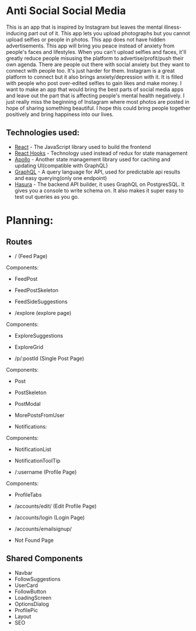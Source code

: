 # Anti Social Social Media

This is an app that is inspired by Instagram but leaves the mental illness-inducing part out of it. This app lets you upload photographs but you cannot upload selfies or people in photos. This app does not have hidden advertisements. This app will bring you peace instead of anxiety from people's faces and lifestyles. When you can't upload selfies and faces, it'll greatly reduce people misusing the platform to advertise/profit/push their own agenda. There are people out there with social anxiety but they want to connect with people too. It's just harder for them. Instagram is a great platform to connect but it also brings anxiety/depression with it. It is filled with people who post over-edited selfies to gain likes and make money. I want to make an app that would bring the best parts of social media apps and leave out the part that is affecting people's mental health negatively. I just really miss the beginning of Instagram where most photos are posted in hope of sharing something beautiful. I hope this could bring people together positively and bring happiness into our lives. 

## Technologies used: 

* [React](https://reactjs.org/) - The JavaScript library used to build the frontend 
* [React Hooks](https://reactjs.org/docs/hooks-reference.html) - Technology used instead of redux for state management 
* [Apollo](https://www.apollographql.com/docs/react/) - Another state management library used for caching and updating UI(compatible with GraphQL)
* [GraphQL](https://graphql.org/) - A query language for API, used for predictable api results and easy querying(only one endpoint)
* [Hasura](https://hasura.io/) - The backend API builder, it uses GraphQL on PostgresSQL. It gives you a console to write schema on. It also makes it super easy to test out queries as you go. 

# Planning: 

## Routes 

- / (Feed Page)
  
Components: 

- FeedPost 
- FeedPostSkeleton 
- FeedSideSuggestions

- /explore (explore page)

Components: 
 
- ExploreSuggestions
- ExploreGrid

- /p/:postId (Single Post Page)

Components: 
 
- Post 
- PostSkeleton
- PostModal 
- MorePostsFromUser

- Notifications: 

Components: 

- NotificationList 
- NotificationToolTip

- /:username (Profile Page)

Components: 

- ProfileTabs

- /accounts/edit/ (Edit Profile Page)

- /accounts/login (Login Page)

- /accounts/emailsignup/

- Not Found Page

## Shared Components 

- Navbar 
- FollowSuggestions
- UserCard
- FollowButton
- LoadingScreen
- OptionsDialog
- ProfilePic
- Layout
- SEO 
